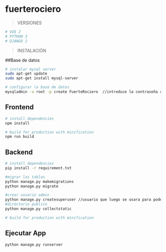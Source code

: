 # fuerterociero
> VERSIONES
``` bash
# VUE 2
# PYTHON 3
# DJANGO 2
```

> INSTALACIÓN

##Base de datos

``` bash
# instalar mysql server
sudo apt-get update
sudo apt-get install mysql-server

# configurar la base de datos
mysqladmin -u root -p create FuerteRociero  //introduce la contraseña creada al instalar mysql

```



## Frontend

``` bash
# install dependencies
npm install

# build for production with minification
npm run build
```

## Backend

``` bash
# install dependencies
pip install -r requirement.txt

#migrar las tablas
python manage.py makemigrations
python manage.py migrate

#crear usuario admin
python manage.py createsuperuser //usuario que luego se usara para poder ver la vista del administrador
#directorio publico
python manage.py collectstatic

# build for production with minification
```
## Ejecutar App

``` bash
python manage.py runserver
```

